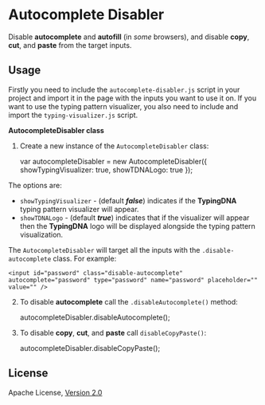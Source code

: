 # Autocomplete Disabler
Disable **autocomplete** and **autofill** (in *some* browsers), and disable **copy**, **cut**, and **paste** from the target inputs.


## Usage

Firstly you need to include the `autocomplete-disabler.js` script in your project and import it in the page with the inputs you want to use it on. If you want to use the typing pattern visualizer, you also need to include and import the `typing-visualizer.js` script.

**AutocompleteDisabler class**


1. Create a new instance of the `AutocompleteDisabler` class:

    var autocompleteDisabler = new AutocompleteDisabler({ showTypingVisualizer: true, showTDNALogo: true });

The options are:

- `showTypingVisualizer` - (default ***false***) indicates if the **TypingDNA** typing pattern visualizer will appear. 
- `showTDNALogo` - (default ***true***) indicates that if the visualizer will appear then the **TypingDNA** logo will be displayed alongside the typing pattern visualization.

The `AutocompleteDisabler` will target all the inputs with the `.disable-autocomplete` class. For example:

    <input id="password" class="disable-autocomplete" autocomplete="password" type="password" name="password" placeholder="" value="" />


2. To disable **autocomplete** call the `.disableAutocomplete()` method:

    autocompleteDisabler.disableAutocomplete();


3. To disable **copy**, **cut**, and **paste** call `disableCopyPaste()`:

    autocompleteDisabler.disableCopyPaste();

## License
Apache License, [Version 2.0](https://www.apache.org/licenses/LICENSE-2.0)

